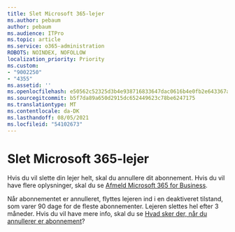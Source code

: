 ```yaml
---
title: Slet Microsoft 365-lejer
ms.author: pebaum
author: pebaum
ms.audience: ITPro
ms.topic: article
ms.service: o365-administration
ROBOTS: NOINDEX, NOFOLLOW
localization_priority: Priority
ms.custom:
- "9002250"
- "4355"
ms.assetid: ''
ms.openlocfilehash: e50562c52325d3b4e938716833647dac0616b4e0fb2e643367a697e13f0b9ab2
ms.sourcegitcommit: b5f7da89a650d2915dc652449623c78be6247175
ms.translationtype: MT
ms.contentlocale: da-DK
ms.lasthandoff: 08/05/2021
ms.locfileid: "54102673"
---
```

# <a name="delete-microsoft-365-tenant"></a>Slet Microsoft 365-lejer

Hvis du vil slette din lejer helt, skal du annullere dit abonnement. Hvis du vil have flere oplysninger, skal du se [Afmeld Microsoft 365 for Business](https://docs.microsoft.com/microsoft-365/commerce/subscriptions/cancel-your-subscription?view=o365-worldwide). 
 
Når abonnementet er annulleret, flyttes lejeren ind i en deaktiveret tilstand, som varer 90 dage for de fleste abonnementer. Lejeren slettes hel efter 3 måneder. Hvis du vil have mere info, skal du se [Hvad sker der, når du annullerer er abonnement](https://docs.microsoft.com/microsoft-365/commerce/subscriptions/cancel-your-subscription?view=o365-worldwide#what-happens-when-you-cancel-a-subscription)?
